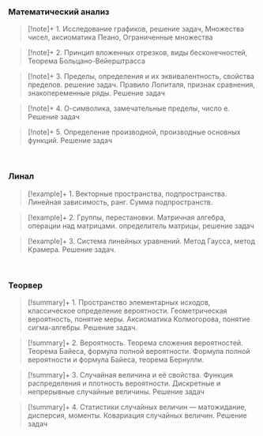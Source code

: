 ### Математический анализ
>[!note]+ 1. Исследование графиков, решение задач, Множества чисел, аксиоматика Пеано, Ограниченные множества

>[!note]+ 2. Принцип вложенных отрезков, виды бесконечностей, Теорема Больцано-Вейерштрасса

>[!note]+ 3. Пределы, определения и их эквивалентность, свойства пределов. решение задач. Правило Лопиталя, признак сравнения, знакопеременные ряды. Решение задач

>[!note]+ 4. О-символика, замечательные пределы, число е. Решение задач

>[!note]+ 5. Определение производной, производные основных функций. Решение задач 

&nbsp;

### Линал
>[!example]+ 1. Векторные пространства, подпространства. Линейная зависимость, ранг. Сумма подпространств.

>[!example]+ 2. Группы, перестановки. Матричная алгебра, операции над матрицами. определитель матрицы, решение задач

 >[!example]+ 3. Система линейных уравнений. Метод Гаусса, метод Крамера. Решение задач.

&nbsp;

### Теорвер
> [!summary]+ 1. Пространство элементарных исходов, классическое определение вероятности. Геометрическая вероятность, понятие меры. Аксиоматика Колмогорова, понятие сигма-алгебры. Решение задач.

 > [!summary]+ 2. Вероятность. Теорема сложения вероятностей. Теорема Байеса, формула полной вероятности. Формула полной вероятности и формула Байеса, теорема Бернулли.

 > [!summary]+ 3. Случайная величина и её свойства. Функция распределения и плотность вероятности. Дискретные и непрерывные случайные величины. Решение задач

> [!summary]+ 4. Статистики случайных величин — матожидание, дисперсия, моменты. Ковариация случайных величин. Решение задач